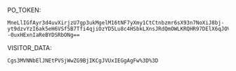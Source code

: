 PO_TOKEN:
```
MneLlIGfAyr3d4uvXirjzU7gp3ukMgelM16tNF7yXmy1CtCtnbzmr6sX93n7NoXiJ8bj-yt9dzvYzI6ak5eH6VSf5B7Tfi4qjiOzYD5Lu8c4HSbkLXnsJRdQmOWLKRQHR97DElX6qJOV--0uxHExnIaReBYDSRbONg==
```
VISITOR_DATA:
```
Cgs3MVNNbElJNEtPVSjWwZG9BjIKCgJVUxIEGgAgFw%3D%3D
```
